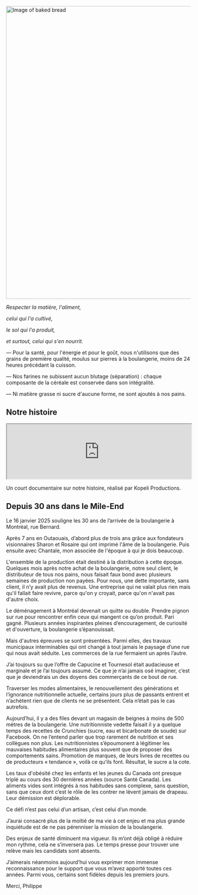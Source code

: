 <section class="mission-hero"> 
<img
    src="/images/image4.webp"
    alt="Image of baked bread"
    class="mission-image"
    width="1200"
    height="800"/>

<div class="mission-text">

<div class="mission-intro">
  <p><em>Respecter la matière, l'aliment,</em></p>
  <p><em>celui qui l'a cultivé,</em></p>
  <p><em>le sol qui l'a produit,</em></p>
  <p><em>et surtout, celui qui s'en nourrit.</em></p>
</div>

<div class="mission-statement">
  <p>— Pour la santé, pour l'énergie et pour le goût, nous n'utilisons que des grains de première qualité, moulus sur pierres à la boulangerie, moins de 24 heures précédant la cuisson.</p>
  <p>— Nos farines ne subissent aucun blutage (séparation) : chaque composante de la céréale est conservée dans son intégralité.</p>
  <p>— Ni matière grasse ni sucre d'aucune forme, ne sont ajoutés à nos pains.</p>
</div>
</div>
</section>

<section class="mission-video">

<h2 class="video-heading">Notre histoire</h2>

<iframe
  src="https://player.vimeo.com/video/371524487?portrait=0&badge=0"
  width="100%"
  allow="fullscreen"
  loading="lazy"
  title="Capucine et Tournesol documentary video">
</iframe>

<p class="video-caption">Un court documentaire sur notre histoire, réalisé par Kopeli Productions.</p>

</section>

<section class="mission-legacy" id="mile-end">

## Depuis 30 ans dans le Mile-End

Le 16 janvier 2025 souligne les 30 ans de l’arrivée de la boulangerie à Montréal, rue Bernard.

Après 7 ans en Outaouais, d’abord plus de trois ans grâce aux fondateurs visionnaires Sharon et Rosaire qui ont imprimé l'âme de la boulangerie. Puis ensuite avec Chantale, mon associée de l'époque à qui je dois beaucoup.

L'ensemble de la production était destiné à la distribution à cette époque. Quelques mois après notre achat de la boulangerie, notre seul client, le distributeur de tous nos pains, nous faisait faux bond avec plusieurs semaines de production non payées. Pour nous, une dette importante, sans client, il n’y avait plus de revenus. Une entreprise qui ne valait plus rien mais qu'il fallait faire revivre, parce qu'on y croyait, parce qu'on n'avait pas d'autre choix.

Le déménagement à Montréal devenait un quitte ou double. Prendre pignon sur rue pour rencontrer enfin ceux qui mangent ce qu’on produit. Pari gagné. Plusieurs années inspirantes pleines d’encouragement, de curiosité et d'ouverture, la boulangerie s’épanouissait.

Mais d'autres épreuves se sont présentées. Parmi elles, des travaux municipaux interminables qui ont changé à tout jamais le paysage d’une rue qui nous avait séduite. Les commerces de la rue fermaient un après l’autre.

J’ai toujours su que l’offre de Capucine et Tournesol était audacieuse et marginale et je l’ai toujours assumé. Ce que je n’ai jamais osé imaginer, c’est que je deviendrais un des doyens des commerçants de ce bout de rue.

Traverser les modes alimentaires, le renouvellement des générations et l’ignorance nutritionnelle actuelle, certains jours plus de passants entrent et n’achètent rien que de clients ne se présentent. Cela n’était pas le cas autrefois.

Aujourd’hui, il y a des files devant un magasin de beignes à moins de 500 mètres de la boulangerie. Une nutritionniste vedette faisait il y a quelque temps des recettes de Crunchies (sucre, eau et bicarbonate de soude) sur Facebook. On ne l’entend parler que trop rarement de nutrition et ses collègues non plus. Les nutritionnistes s’époumonent à légitimer les mauvaises habitudes alimentaires plus souvent que de proposer des comportements sains. Promotion de marques, de leurs livres de recettes ou de producteurs « tendance », voilà ce qu’ils font. Résultat, le sucre a la cote.

Les taux d'obésité chez les enfants et les jeunes du Canada ont presque triplé au cours des 30 dernières années (source Santé Canada). Les aliments vides sont intégrés à nos habitudes sans complexe, sans question, sans que ceux dont c’est le rôle de les contrer ne lèvent jamais de drapeau. Leur démission est déplorable.

Ce défi n’est pas celui d’un artisan, c’est celui d’un monde.

J’aurai consacré plus de la moitié de ma vie à cet enjeu et ma plus grande inquiétude est de ne pas pérenniser la mission de la boulangerie.

Des enjeux de santé diminuent ma vigueur. Ils m’ont déjà obligé à réduire mon rythme, cela ne s’inversera pas. Le temps presse pour trouver une relève mais les candidats sont absents.

J’aimerais néanmoins aujourd’hui vous exprimer mon immense reconnaissance pour le support que vous m’avez apporté toutes ces années. Parmi vous, certains sont fidèles depuis les premiers jours.

Merci, Philippe

</section>
